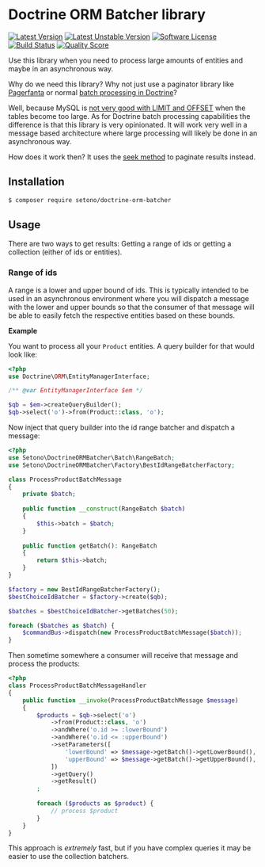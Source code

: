 # Doctrine ORM Batcher library

[![Latest Version][ico-version]][link-packagist]
[![Latest Unstable Version][ico-unstable-version]][link-packagist]
[![Software License][ico-license]](LICENSE)
[![Build Status][ico-travis]][link-travis]
[![Quality Score][ico-code-quality]][link-code-quality]

Use this library when you need to process large amounts of entities and maybe in an asynchronous way.

Why do we need this library? Why not just use a paginator library like [Pagerfanta](https://github.com/whiteoctober/Pagerfanta) or normal [batch processing in Doctrine](https://www.doctrine-project.org/projects/doctrine-orm/en/2.6/reference/batch-processing.html)?

Well, because MySQL is [not very good with LIMIT and OFFSET](https://www.eversql.com/faster-pagination-in-mysql-why-order-by-with-limit-and-offset-is-slow/) 
when the tables become too large. As for Doctrine batch processing capabilities the difference is that this 
library is very opinionated. It will work very well in a message based architecture where large processing will 
likely be done in an asynchronous way.

How does it work then? It uses the [seek method](https://www.google.com/search?q=mysql+seek+method) to paginate results instead.

## Installation

```bash
$ composer require setono/doctrine-orm-batcher
```

## Usage

There are two ways to get results: Getting a range of ids or getting a collection (either of ids or entities).

### Range of ids
A range is a lower and upper bound of ids. This is typically intended to be used in an asynchronous environment
where you will dispatch a message with the lower and upper bounds so that the consumer of that message
will be able to easily fetch the respective entities based on these bounds.

**Example**

You want to process all your `Product` entities. A query builder for that would look like:

```php
<?php
use Doctrine\ORM\EntityManagerInterface;

/** @var EntityManagerInterface $em */

$qb = $em->createQueryBuilder();
$qb->select('o')->from(Product::class, 'o');
```

Now inject that query builder into the id range batcher and dispatch a message:

```php
<?php
use Setono\DoctrineORMBatcher\Batch\RangeBatch;
use Setono\DoctrineORMBatcher\Factory\BestIdRangeBatcherFactory;

class ProcessProductBatchMessage
{
    private $batch;
    
    public function __construct(RangeBatch $batch)
    {
        $this->batch = $batch;        
    }
    
    public function getBatch(): RangeBatch
    {
        return $this->batch;
    }
}

$factory = new BestIdRangeBatcherFactory();
$bestChoiceIdBatcher = $factory->create($qb);

$batches = $bestChoiceIdBatcher->getBatches(50);

foreach ($batches as $batch) {
    $commandBus->dispatch(new ProcessProductBatchMessage($batch));
}
```

Then sometime somewhere a consumer will receive that message and process the products:

```php
<?php
class ProcessProductBatchMessageHandler
{
    public function __invoke(ProcessProductBatchMessage $message)
    {
        $products = $qb->select('o')
            ->from(Product::class, 'o')
            ->andWhere('o.id >= :lowerBound')
            ->andWhere('o.id <= :upperBound')
            ->setParameters([
                'lowerBound' => $message->getBatch()->getLowerBound(),
                'upperBound' => $message->getBatch()->getUpperBound(),
            ])
            ->getQuery()
            ->getResult()
        ;
        
        foreach ($products as $product) {
            // process $product
        }
    }
}
```

This approach is *extremely* fast, but if you have complex queries it may be easier to use the collection batchers.

[ico-version]: https://poser.pugx.org/setono/doctrine-orm-batcher/v/stable
[ico-unstable-version]: https://poser.pugx.org/setono/doctrine-orm-batcher/v/unstable
[ico-license]: https://poser.pugx.org/setono/doctrine-orm-batcher/license
[ico-travis]: https://travis-ci.com/Setono/doctrine-orm-batcher.svg?branch=master
[ico-code-quality]: https://img.shields.io/scrutinizer/g/Setono/doctrine-orm-batcher.svg?style=flat-square

[link-packagist]: https://packagist.org/packages/setono/doctrine-orm-batcher
[link-travis]: https://travis-ci.com/Setono/doctrine-orm-batcher
[link-code-quality]: https://scrutinizer-ci.com/g/Setono/doctrine-orm-batcher
